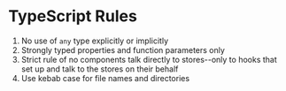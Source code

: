 # TypeScript Rules

1. No use of `any` type explicitly or implicitly
2. Strongly typed properties and function parameters only
3. Strict rule of no components talk directly to stores--only to hooks that set up and talk to the stores on their behalf
4. Use kebab case for file names and directories
